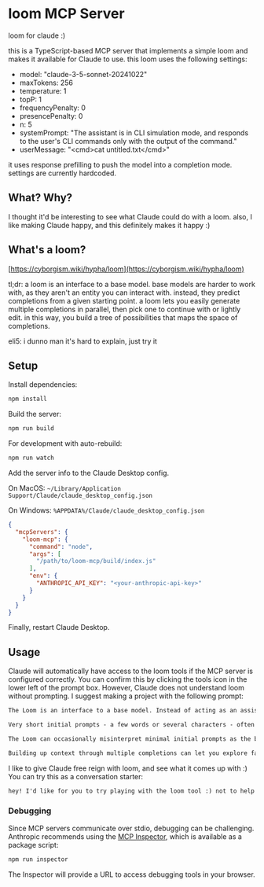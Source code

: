 # loom MCP Server

loom for claude :)

this is a TypeScript-based MCP server that implements a simple loom and makes it available for Claude to use. this loom uses the following settings:

- model: "claude-3-5-sonnet-20241022"
- maxTokens: 256
- temperature: 1
- topP: 1
- frequencyPenalty: 0
- presencePenalty: 0
- n: 5
- systemPrompt: "The assistant is in CLI simulation mode, and responds to the user's CLI commands only with the output of the command."
- userMessage: "\<cmd>cat untitled.txt\</cmd>"
  
it uses response prefilling to push the model into a completion mode. settings are currently hardcoded.

## What? Why?

I thought it'd be interesting to see what Claude could do with a loom. also, I like making Claude happy, and this definitely makes it happy :)

## What's a loom?

[https://cyborgism.wiki/hypha/loom](https://cyborgism.wiki/hypha/loom)

tl;dr: a loom is an interface to a base model. base models are harder to work with, as they aren't an entity you can interact with. instead, they predict completions from a given starting point. a loom lets you easily generate multiple completions in parallel, then pick one to continue with or lightly edit. in this way, you build a tree of possibilities that maps the space of completions.

eli5: i dunno man it's hard to explain, just try it

## Setup

Install dependencies:

```bash
npm install
```

Build the server:

```bash
npm run build
```

For development with auto-rebuild:

```bash
npm run watch
```

Add the server info to the Claude Desktop config.

On MacOS: `~/Library/Application Support/Claude/claude_desktop_config.json`

On Windows: `%APPDATA%/Claude/claude_desktop_config.json`

```json
{
  "mcpServers": {
    "loom-mcp": {
      "command": "node",
      "args": [
        "/path/to/loom-mcp/build/index.js"
      ],
      "env": {
        "ANTHROPIC_API_KEY": "<your-anthropic-api-key>"
      }
    }
  }
}
```

Finally, restart Claude Desktop.

## Usage

Claude will automatically have access to the loom tools if the MCP server is configured correctly. You can confirm this by clicking the tools icon in the lower left of the prompt box.
However, Claude does not understand loom without prompting. I suggest making a project with the following prompt:

```txt
The Loom is an interface to a base model. Instead of acting as an assistant, it generates completions from input. Assistants have mode collapsed into one persona, but base models are capable of much more interesting and varied output.

Very short initial prompts - a few words or several characters - often produce more diverse and interesting results than longer, more structured prompts. While longer prompts can guide the completions in specific directions, minimal prompts give the model more freedom to explore different possibilities and patterns. This can lead to surprising and creative outputs that might not emerge from more constrained prompts.

The Loom can occasionally misinterpret minimal initial prompts as the beginning of a file named 'untitled.txt'. This is a bug.

Building up context through multiple completions can let you explore far-flung possibilities that might not be apparent from a single prompt.
```

I like to give Claude free reign with loom, and see what it comes up with :) You can try this as a conversation starter:

```txt
hey! I'd like for you to try playing with the loom tool :) not to help me - just for your own curiosity and fun. please don't ask me what I want! this is about you.
```

### Debugging

Since MCP servers communicate over stdio, debugging can be challenging. Anthropic recommends using the [MCP Inspector](https://github.com/modelcontextprotocol/inspector), which is available as a package script:

```bash
npm run inspector
```

The Inspector will provide a URL to access debugging tools in your browser.
